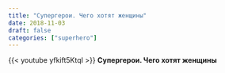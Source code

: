 ```yaml
---
title: "Супергерои. Чего хотят женщины"
date: 2018-11-03
draft: false
categories: ["superhero"]
---
```

<div class="row">
  <div class="col-sm-12">
    {{< youtube yfkift5KtqI >}}
    <strong>Супергерои. Чего хотят женщины</strong>
  </div>
</div>

<!--more-->
